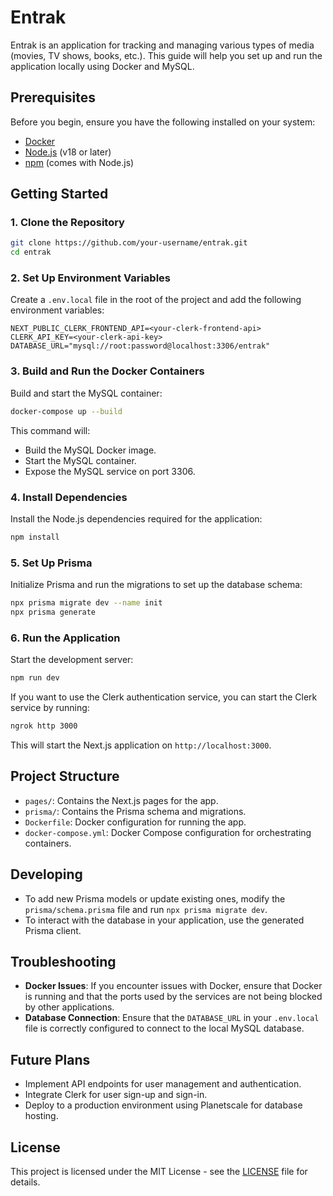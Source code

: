 # Entrak

Entrak is an application for tracking and managing various types of media (movies, TV shows, books, etc.). This guide will help you set up and run the application locally using Docker and MySQL.

## Prerequisites

Before you begin, ensure you have the following installed on your system:

- [Docker](https://www.docker.com/get-started)
- [Node.js](https://nodejs.org/) (v18 or later)
- [npm](https://www.npmjs.com/) (comes with Node.js)

## Getting Started

### 1. Clone the Repository

```bash
git clone https://github.com/your-username/entrak.git
cd entrak
```

### 2. Set Up Environment Variables

Create a `.env.local` file in the root of the project and add the following environment variables:

```env
NEXT_PUBLIC_CLERK_FRONTEND_API=<your-clerk-frontend-api>
CLERK_API_KEY=<your-clerk-api-key>
DATABASE_URL="mysql://root:password@localhost:3306/entrak"
```

### 3. Build and Run the Docker Containers

Build and start the MySQL container:

```bash
docker-compose up --build
```

This command will:
- Build the MySQL Docker image.
- Start the MySQL container.
- Expose the MySQL service on port 3306.

### 4. Install Dependencies

Install the Node.js dependencies required for the application:

```bash
npm install
```

### 5. Set Up Prisma

Initialize Prisma and run the migrations to set up the database schema:

```bash
npx prisma migrate dev --name init
npx prisma generate
```

### 6. Run the Application

Start the development server:

```bash
npm run dev
```

If you want to use the Clerk authentication service, you can start the Clerk service by running:
```bash
ngrok http 3000   
```

This will start the Next.js application on `http://localhost:3000`.


## Project Structure

- `pages/`: Contains the Next.js pages for the app.
- `prisma/`: Contains the Prisma schema and migrations.
- `Dockerfile`: Docker configuration for running the app.
- `docker-compose.yml`: Docker Compose configuration for orchestrating containers.

## Developing

- To add new Prisma models or update existing ones, modify the `prisma/schema.prisma` file and run `npx prisma migrate dev`.
- To interact with the database in your application, use the generated Prisma client.

## Troubleshooting

- **Docker Issues**: If you encounter issues with Docker, ensure that Docker is running and that the ports used by the services are not being blocked by other applications.
- **Database Connection**: Ensure that the `DATABASE_URL` in your `.env.local` file is correctly configured to connect to the local MySQL database.

## Future Plans

- Implement API endpoints for user management and authentication.
- Integrate Clerk for user sign-up and sign-in.
- Deploy to a production environment using Planetscale for database hosting.

## License

This project is licensed under the MIT License - see the [LICENSE](LICENSE) file for details.
```
